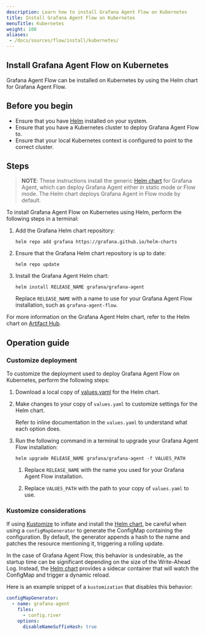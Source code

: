 ```yaml
---
description: Learn how to install Grafana Agent Flow on Kubernetes
title: Install Grafana Agent Flow on Kubernetes
menuTitle: Kubernetes
weight: 100
aliases:
 - /docs/sources/flow/install/kubernetes/
---
```


## Install Grafana Agent Flow on Kubernetes

Grafana Agent Flow can be installed on Kubernetes by using the Helm chart for
Grafana Agent Flow.

## Before you begin

* Ensure that you have [Helm][] installed on your system.
* Ensure that you have a Kubernetes cluster to deploy Grafana Agent Flow to.
* Ensure that your local Kubernetes context is configured to point to the
  correct cluster.

[Helm]: https://helm.sh

## Steps

> **NOTE**: These instructions install the generic [Helm chart][] for Grafana
> Agent, which can deploy Grafana Agent either in static mode or Flow mode.
> The Helm chart deploys Grafana Agent in Flow mode by default.
>
> [Helm chart]: https://github.com/grafana/agent/tree/main/operations/helm/charts/grafana-agent

To install Grafana Agent Flow on Kubernetes using Helm, perform the following
steps in a terminal:

1. Add the Grafana Helm chart repository:

   ```shell
   helm repo add grafana https://grafana.github.io/helm-charts
   ```

2. Ensure that the Grafana Helm chart repository is up to date:

   ```shell
   helm repo update
   ```

3. Install the Grafana Agent Helm chart:

   ```shell
   helm install RELEASE_NAME grafana/grafana-agent
   ```

   Replace `RELEASE_NAME` with a name to use for your Grafana Agent Flow
   installation, such as `grafana-agent-flow`.

For more information on the Grafana Agent Helm chart, refer to the Helm chart
on [Artifact Hub][].

[Artifact Hub]: https://artifacthub.io/packages/helm/grafana/grafana-agent

## Operation guide

### Customize deployment

To customize the deployment used to deploy Grafana Agent Flow on Kubernetes,
perform the following steps:

1. Download a local copy of [values.yaml][] for the Helm chart.

2. Make changes to your copy of `values.yaml` to customize settings for the
   Helm chart.

   Refer to inline documentation in the `values.yaml` to understand what each
   option does.

3. Run the following command in a terminal to upgrade your Grafana Agent Flow
   installation:

   ```shell
   helm upgrade RELEASE_NAME grafana/grafana-agent -f VALUES_PATH
   ```

   1. Replace `RELEASE_NAME` with the name you used for your Grafana Agent Flow
      installation.

   2. Replace `VALUES_PATH` with the path to your copy of `values.yaml` to use.

[values.yaml]: https://raw.githubusercontent.com/grafana/agent/main/operations/helm/charts/grafana-agent/values.yaml

### Kustomize considerations

If using [Kustomize][] to inflate and install the [Helm chart][], be careful
when using a `configMapGenerator` to generate the ConfigMap containing the
configuration. By default, the generator appends a hash to the name and patches
the resource mentioning it, triggering a rolling update.

In the case of Grafana Agent Flow, this behavior is undesirable, as the startup
time can be significant depending on the size of the Write-Ahead Log. Instead,
the [Helm chart][] provides a sidecar container that will watch the ConfigMap
and trigger a dynamic reload.

Here is an example snippet of a `kustomization` that disables this behavior:

```yaml
configMapGenerator:
  - name: grafana-agent
    files:
      - config.river
    options:
      disableNameSuffixHash: true
```

[Kustomize]: https://kubernetes.io/docs/tasks/manage-kubernetes-objects/kustomization/
